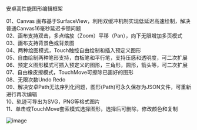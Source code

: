 安卓高性能图形编辑框架

01、Canvas 画布基于SurfaceView，利用双缓冲机制实现低延迟高速绘制，解决普通Canvas16毫秒延迟卡顿问题  
02、画布支持双击，多点缩放（Zoom）平移（Pan），向下无限增加多页模式  
03、画布支持背景色或背景图  
04、两种绘图模式，Touch触控自由绘制和插入预定义图形  
05、自由绘制两种笔形支持，白板笔和平行笔，支持压感和透明度，可二次扩展  
06、预定义图形模式可插入预定义的图形，三角形，圆形，箭头等，可二次扩展  
07、自由橡皮擦模式，TouchMove可擦除已画好的图形  
08、无限次数Undo Redo  
09、解决安卓Path无法序列化问题，图形(Path)可永久保存为JSON文件，可重新进行再次编辑  
10、轨迹可导出为SVG，PNG等格式图片  
11、单击或TouchMove套索模式选择图形，选择后可删除，修改颜色和复制  

![image](https://images.gitee.com/uploads/images/2021/0315/114058_1251f712_8584819.jpeg)
